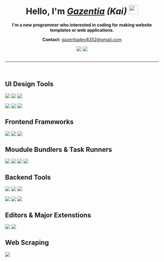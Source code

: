 <h1 align="center">
Hello, I'm <i><a href="https://gazentia.dev/" target="_blank">Gazentia</a> (Kai)</i>
 <img src="https://raw.githubusercontent.com/MartinHeinz/MartinHeinz/master/wave.gif" width="30px">
</h1>
<p align="center"><b>I'm a new programmer who interested in coding for making website templates or web applications.</b></p>
<p align="center"><b>Contact:</b> <a href="mailto:gazentiadev8352@gmail.com">gazentiadev8352@gmail.com</a></p>

<div align="center">
<img src="https://github-readme-stats.vercel.app/api/top-langs/?username=Gazentia&theme=dark&layout=compact">
<img src="https://github-readme-stats.vercel.app/api?username=Gazentia&theme=dark&show_icons=true&hide=prs,issues">
</div>
<br/>
<hr>
<br/>

## UI Design Tools

![](https://img.shields.io/badge/Html5-msg?style=for-the-badge&logo=html5&logoColor=white&color=E34F26)
![](https://img.shields.io/badge/CSS3-msg?style=for-the-badge&logo=css3&logoColor=white&color=1572B6)
![](https://img.shields.io/badge/JavaScript-msg?style=for-the-badge&logo=javascript&logoColor=white&color=F7DF1E)

![](https://img.shields.io/badge/AdobeXD-Learning-1?style=for-the-badge&logo=adobexd&logoColor=white&labelColor=FF61F6&color=lightgrey)
![](https://img.shields.io/badge/AdobePhotoshop-msg?style=for-the-badge&logo=adobephotoshop&logoColor=white&color=31A8FF)
![](https://img.shields.io/badge/AdobeIllustrator-msg?style=for-the-badge&logo=adobeillustrator&logoColor=white&color=FF9A00)

## Frontend Frameworks

![](https://img.shields.io/badge/Angular-Learning-1?style=for-the-badge&logo=angular&logoColor=white&labelColor=DD0031&color=lightgrey)
![](https://img.shields.io/badge/React-Learning-1?style=for-the-badge&logo=react&logoColor=white&labelColor=61DAFB&color=lightgrey)
![](https://img.shields.io/badge/jQuery-msg?style=for-the-badge&logo=jquery&logoColor=white&color=0769AD)

## Moudule Bundlers & Task Runners

![](https://img.shields.io/badge/Webpack-Learning-1?style=for-the-badge&logo=webpack&logoColor=white&labelColor=8DD6F9&color=lightgrey)
![](https://img.shields.io/badge/Sass-msg?style=for-the-badge&logo=sass&logoColor=white&color=CC6699)
![](https://img.shields.io/badge/PostCSS-msg?style=for-the-badge&logo=postcss&logoColor=white&color=DD3A0A)
![](https://img.shields.io/badge/Babel-Learning-1?style=for-the-badge&logo=babel&logoColor=white&labelColor=F9DC3E&color=lightgrey)

## Backend Tools

![](https://img.shields.io/badge/Node.js-msg?style=for-the-badge&logo=node.js&logoColor=white&color=339933)
![](https://img.shields.io/badge/Express-msg?style=for-the-badge&logo=express&logoColor=white&color=000000)
![](https://img.shields.io/badge/Nodemon-msg?style=for-the-badge&logo=nodemon&logoColor=white&color=76D04B)

![](https://img.shields.io/badge/Postman-msg?style=for-the-badge&logo=postman&logoColor=white&color=FF6C37)
![](https://img.shields.io/badge/MongoDB-msg?style=for-the-badge&logo=mongodb&logoColor=white&color=47A248)
![](https://img.shields.io/badge/MySQL-msg?style=for-the-badge&logo=mysql&logoColor=white&color=4479A1)

## Editors & Major Extenstions

![](https://img.shields.io/badge/VisualStudioCode-msg?style=for-the-badge&logo=visualstudiocode&logoColor=white&color=007ACC)
![](https://img.shields.io/badge/Prettier-msg?style=for-the-badge&logo=prettier&logoColor=white&color=F7B93E)

## Web Scraping

![](https://img.shields.io/badge/Puppeteer-msg?style=for-the-badge&logo=puppeteer&logoColor=white&color=40B5A4)

